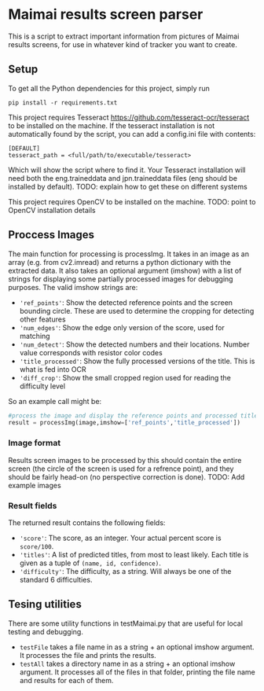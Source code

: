 # Maimai results screen parser
This is a script to extract important information from pictures of Maimai results screens, for use in whatever kind of tracker you want to create.
## Setup
To get all the Python dependencies for this project, simply run
```
pip install -r requirements.txt
```

This project requires Tesseract https://github.com/tesseract-ocr/tesseract to be installed on the machine. If the tesseract installation is not automatically found by the script, you can add a config.ini file with contents:
```
[DEFAULT]
tesseract_path = <full/path/to/executable/tesseract>
```
Which will show the script where to find it.
Your Tesseract installation will need both the eng.traineddata and jpn.traineddata files (eng should be installed by default).
TODO: explain how to get these on different systems

This project requires OpenCV to be installed on the machine. 
TODO: point to OpenCV installation details

## Proccess Images
The main function for processing is processImg. It takes in an image as an array (e.g. from cv2.imread) and returns a python dictionary with the extracted data. It also takes an optional argument (imshow) with a list of strings for displaying some partially processed images for debugging purposes. The valid imshow strings are:
- `'ref_points'`: Show the detected reference points and the screen bounding circle. These are used to determine the cropping for detecting other features
- `'num_edges'`: Show the edge only version of the score, used for matching
- `'num_detect'`: Show the detected numbers and their locations. Number value corresponds with resistor color codes
- `'title_processed'`: Show the fully processed versions of the title. This is what is fed into OCR
- `'diff_crop'`: Show the small cropped region used for reading the difficulty level

So an example call might be:
```python
#process the image and display the reference points and processed titles
result = processImg(image,imshow=['ref_points','title_processed'])
```
### Image format
Results screen images to be processed by this should contain the entire screen (the circle of the screen is used for a refrence point), and they should be fairly head-on (no perspective correction is done).
TODO: Add example images
### Result fields
The returned result contains the following fields:
- `'score'`: The score, as an integer. Your actual percent score is `score/100`.
- `'titles'`: A list of predicted titles, from most to least likely. Each title is given as a tuple of `(name, id, confidence)`.
- `'difficulty'`: The difficulty, as a string. Will always be one of the standard 6 difficulties.

## Tesing utilities
There are some utility functions in testMaimai.py that are useful for local testing and debugging.
- `testFile` takes a file name in as a string + an optional imshow argument. It processes the file and prints the results.
- `testAll` takes a directory name in as a string + an optional imshow argument. It processes all of the files in that folder, printing the file name and results for each of them.



